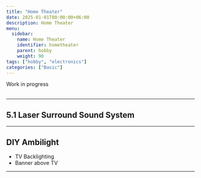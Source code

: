```yaml
---
title: "Home Theater"
date: 2025-01-01T00:00:00+06:00
description: Home Theater
menu:
  sidebar:
    name: Home Theater
    identifier: hometheater
    parent: hobby
    weight: 90
tags: ["hobby", "electronics"]
categories: ["Basic"]
---
```


Work in progress
<br>
<br>

---

## 5.1 Laser Surround Sound System

---

## DIY Ambilight

- TV Backlighting
- Banner above TV

---
